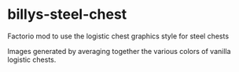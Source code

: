 # billys-steel-chest
Factorio mod to use the logistic chest graphics style for steel chests

Images generated by averaging together the various colors of vanilla logistic chests.
